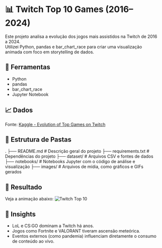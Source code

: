 # 📊 Twitch Top 10 Games (2016–2024)

Este projeto analisa a evolução dos jogos mais assistidos na Twitch de 2016 a 2024.  
Utilizei Python, pandas e bar_chart_race para criar uma visualização animada com foco em storytelling de dados.

## 🔧 Ferramentas
- Python
- pandas
- bar_chart_race
- Jupyter Notebook

## 📈 Dados
Fonte: [Kaggle - Evolution of Top Games on Twitch](https://www.kaggle.com/datasets/rankirsh/evolution-of-top-games-on-twitch)

## 📁 Estrutura de Pastas
.
├── README.md # Descrição geral do projeto
├── requirements.txt # Dependências do projeto
├── dataset/ # Arquivos CSV e fontes de dados
├── notebooks/ # Notebooks Jupyter com o código de análise e visualização
├── images/ # Arquivos de mídia, como gráficos e GIFs gerados

## 🎥 Resultado
Veja a animação abaixo:
![Twitch Top 10](images/twitch_top10_games.gif)

## 🧠 Insights
- LoL e CS:GO dominam a Twitch há anos.
- Jogos como Fortnite e VALORANT tiveram ascensão meteórica.
- Eventos externos (como pandemia) influenciam diretamente o consumo de conteúdo ao vivo.
